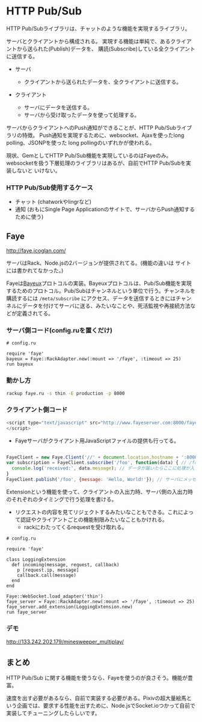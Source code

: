 # HTTP Pub/Sub

HTTP Pub/Subライブラリは、チャットのような機能を実現するライブラリ。

サーバとクライアントから構成される。
実現する機能は単純で、あるクライアントから送られた(Publish)データを、
購読(Subscribe)している全クライアントに送信する。

* サーバ
  * クライアントから送られたデータを、全クライアントに送信する。

* クライアント
  * サーバにデータを送信する。
  * サーバから受け取ったデータを使って処理する。


サーバからクライアントへのPush通知ができることが、HTTP Pub/Subライブラリの特徴。
Push通知を実現するために、websocket、Ajaxを使ったlong polling、JSONPを使った
long pollingのいずれかが使われる。

現状、GemとしてHTTP Pub/Sub機能を実現しているのはFayeのみ。
websocketを扱う下層処理のライブラリはあるが、自前でHTTP Pub/Subを実装しないと
いけない。

### HTTP Pub/Sub使用するケース
* チャット (chatworkやlingrなど)
* 通知 (おもにSingle Page Applicationのサイトで、サーバからPush通知するために使う)


## Faye

http://faye.jcoglan.com/

サーバはRack、Node.jsの2バージョンが提供されてる。(機能の違いは
サイトには書かれてなかった。)

Fayeは[Bayeux](http://svn.cometd.com/trunk/bayeux/bayeux.html)プロトコルの実装。Bayeuxプロトコルは、Pub/Sub機能を実現するためのプロトコル。Pub/Subはチャンネルという単位で行う。チャンネルを購読するには `/meta/subscribe` にアクセス、データを送信するときにはチャンネルにデータを付けてサーバに送る、みたいなことや、死活監視や再接続方法などが定義されてる。


### サーバ側コード(config.ruを置くだけ)

```config.ru
# config.ru

require 'faye'
bayeux = Faye::RackAdapter.new(:mount => '/faye', :timeout => 25)
run bayeux
```

### 動かし方

```bash
rackup faye.ru -s thin -E production -p 8000
```


### クライアント側コード

```browser.js
<script type="text/javascript" src="http://www.fayeserver.com:8000/faye/client.js">
</script>
```

* Fayeサーバがクライアント用JavaScriptファイルの提供も行ってる。


```browser.js

FayeClient = new Faye.Client('//' + document.location.hostname + ':8000/faye');
var subscription = FayeClient.subscribe('/foo', function(data) { // /foo チャンネルを購読する
  console.log('received:', data.message); // データが届いたらここに処理が入ってくる
}
FayeClient.publish('/foo', {message: 'Hello, World!'}); // サーバにメッセージを送る

```


Extensionという機能を使って、クライアントの入出力時、サーバ側の入出力時のそれぞれのタイミングで行う処理を書ける。
* リクエストの内容を見てリジェクトするみたいなこともできる。これによって認証やクライアントごとの機能制限みたいなこともかけれる。
  * rackにわたってくるrequestを受け取れる。

```config.ru
# config.ru

require 'faye'

class LoggingExtension
  def incoming(message, request, callback)
    p [request.ip, message]
    callback.call(message)
  end
end

Faye::WebSocket.load_adapter('thin')
faye_server = Faye::RackAdapter.new(:mount => '/faye', :timeout => 25)
faye_server.add_extension(LoggingExtension.new)
run faye_server
```


### デモ

http://133.242.202.179/minesweeper_multiplay/



## まとめ

HTTP Pub/Sub に関する機能を使うなら、Fayeを使うのが良さそう。機能が豊富。

速度を出す必要があるなら、自前で実装する必要がある。Pixivの超大量絵馬という企画では、要求する性能を出すために、Node.jsでSocket.ioつかって自前で実装してチューニングしたらしいです。




